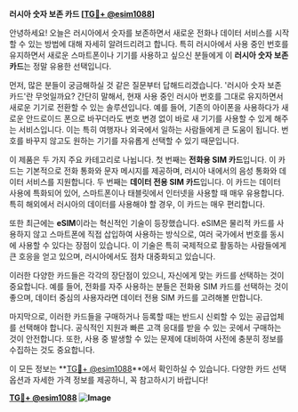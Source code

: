 **러시아 숫자 보존 카드 [[TG💪+ @esim1088](https://t.me/s/esim1088)]**

안녕하세요! 오늘은 러시아에서 숫자를 보존하면서 새로운 전화나 데이터 서비스를 시작할 수 있는 방법에 대해 자세히 알려드리려고 합니다. 특히 러시아에서 사용 중인 번호를 유지하면서 새로운 스마트폰이나 기기를 사용하고 싶으신 분들에게 이 **러시아 숫자 보존 카드**는 정말 유용한 선택입니다.

먼저, 많은 분들이 궁금해하실 것 같은 질문부터 답해드리겠습니다. '러시아 숫자 보존 카드'란 무엇일까요? 간단히 말해서, 현재 사용 중인 러시아 번호를 그대로 유지하면서 새로운 기기로 전환할 수 있는 솔루션입니다. 예를 들어, 기존의 아이폰을 사용하다가 새로운 안드로이드 폰으로 바꾸더라도 번호 변경 없이 바로 새 기기를 사용할 수 있게 해주는 서비스입니다. 이는 특히 여행자나 외국에서 일하는 사람들에게 큰 도움이 됩니다. 번호를 바꾸지 않고도 원하는 기기를 자유롭게 선택할 수 있기 때문입니다.

이 제품은 두 가지 주요 카테고리로 나뉩니다. 첫 번째는 **전화용 SIM 카드**입니다. 이 카드는 기본적으로 전화 통화와 문자 메시지를 제공하며, 러시아 내에서의 음성 통화와 데이터 서비스를 지원합니다. 두 번째는 **데이터 전용 SIM 카드**입니다. 이 카드는 데이터 사용에 특화되어 있어, 스마트폰이나 태블릿에서 인터넷을 사용할 때 매우 유용합니다. 특히 해외에서 러시아의 데이터를 사용해야 할 경우, 이 카드는 매우 편리합니다.

또한 최근에는 **eSIM**이라는 혁신적인 기술이 등장했습니다. eSIM은 물리적 카드를 사용하지 않고 스마트폰에 직접 삽입하여 사용하는 방식으로, 여러 국가에서 번호를 동시에 사용할 수 있다는 장점이 있습니다. 이 기술은 특히 국제적으로 활동하는 사람들에게 큰 호응을 얻고 있으며, 러시아에서도 점차 대중화되고 있습니다.

이러한 다양한 카드들은 각각의 장단점이 있으니, 자신에게 맞는 카드를 선택하는 것이 중요합니다. 예를 들어, 전화를 자주 사용하는 분들은 전화용 SIM 카드를 선택하는 것이 좋으며, 데이터 중심의 사용자라면 데이터 전용 SIM 카드를 고려해볼 만합니다.

마지막으로, 이러한 카드들을 구매하거나 등록할 때는 반드시 신뢰할 수 있는 공급업체를 선택해야 합니다. 공식적인 지원과 빠른 고객 응대를 받을 수 있는 곳에서 구매하는 것이 안전합니다. 또한, 사용 중 발생할 수 있는 문제에 대비하여 사전에 충분히 정보를 수집하는 것도 중요합니다.

이 모든 정보는 **[TG💪+ @esim1088](https://t.me/s/esim1088)**에서 확인하실 수 있습니다. 다양한 카드 선택 옵션과 자세한 가격 정보를 제공하니, 꼭 참고하시기 바랍니다! 

**[TG💪+ @esim1088](https://t.me/s/esim1088) ![Image](https://i.postimg.cc/Y0z9fWf4/image.png)**